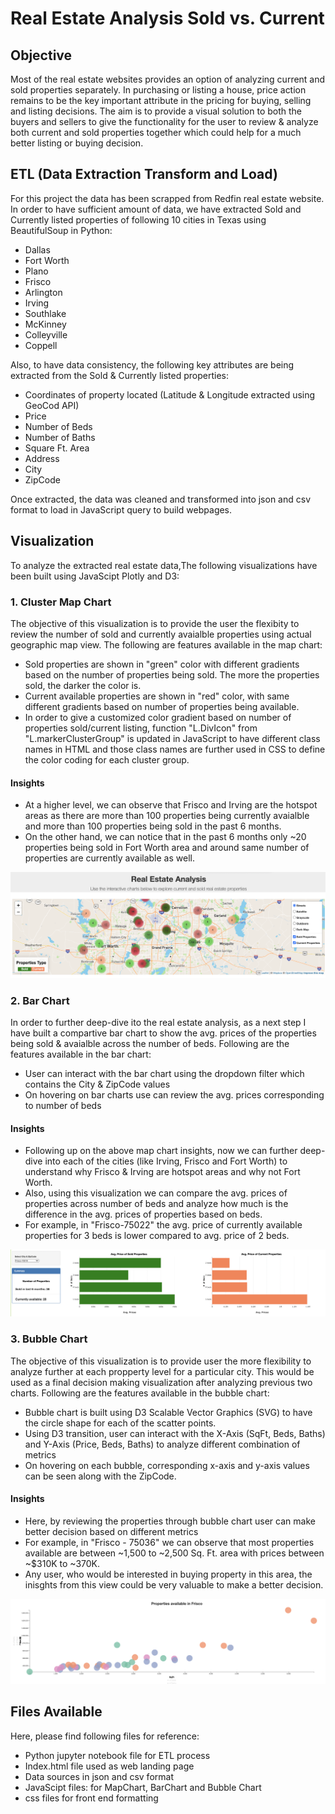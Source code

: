 # Real Estate Analysis Sold vs. Current

## Objective
Most of the real estate websites provides an option of analyzing current and sold properties separately. In purchasing or listing a house, price action remains to be the key important attribute in the pricing for buying, selling and listing decisions.
The aim is to provide a visual solution to both the buyers and sellers to give the functionality for the user to review & analyze both current and sold properties together which could help for a much better listing or buying decision.

## ETL (Data Extraction Transform and Load)
 For this project the data has been scrapped from Redfin real estate website. 
 In order to have sufficient amount of data, we have extracted Sold and Currently listed properties of following 10 cities in Texas using BeautifulSoup in Python: 
- Dallas
- Fort Worth
- Plano
- Frisco
- Arlington
- Irving
- Southlake
- McKinney
- Colleyville
- Coppell

Also, to have data consistency, the following key attributes are being extracted from the Sold & Currently listed properties:
- Coordinates of property located (Latitude & Longitude extracted using GeoCod API)
- Price
- Number of Beds
- Number of Baths
- Square Ft. Area
- Address
- City
- ZipCode

Once extracted, the data was cleaned and transformed into json and csv format to load in JavaScript query to build webpages.

## Visualization
To analyze the extracted real estate data,The following visualizations have been built using JavaScipt Plotly and D3:

### 1. Cluster Map Chart
The objective of this visualization is to provide the user the flexibity to review the number of sold and currently avaialble properties using actual geographic map view. 
The following are features available in the map chart:
- Sold properties are shown in "green" color with different gradients based on the number of properties being sold. The more the properties sold, the darker the color is.
- Current available properties are shown in "red" color, with same different gradients based on number of properties being available.
- In order to give a customized color gradient based on number of properties sold/current listing, function "L.DivIcon" from "L.markerClusterGroup" is updated in JavaScript to have different class names in HTML and those class names are further used in CSS to define the color coding for each cluster group.
 
#### Insights
- At a higher level, we can observe that Frisco and Irving are the hotspot areas as there are more than 100 properties being currently avaialble and more than 100 properties being sold in the past 6 months.
- On the other hand, we can notice that in the past 6 months only ~20 properties being sold in Fort Worth area and around same number of properties are currently available as well.

![map_chart](Images/map_chart.png)

### 2. Bar Chart
In order to further deep-dive ito the real estate analysis, as a next step I have built a compartive bar chart to show the avg. prices of the properties being sold & avaialble across the number of beds. Following are the features available in the bar chart:
- User can interact with the bar chart using the dropdown filter which contains the City & ZipCode values
- On hovering on bar charts use can review the avg. prices corresponding to number of beds

#### Insights
- Following up on the above map chart insights, now we can further deep-dive into each of the cities (like Irving, Frisco and Fort Worth) to understand why Frisco & Irving are hotspot areas and why not Fort Worth.
- Also, using this visualization we can compare the avg. prices of properties across number of beds and analyze how much is the difference in the avg. prices of properties based on beds.
- For example, in "Frisco-75022" the avg. price of currently available properties for 3 beds is lower compared to avg. price of 2 beds.

![bar_chart](Images/bar_chart.png)

### 3. Bubble Chart
The objective of this visualization is to provide user the more flexibility to analyze further at each propperty level for a particular city. This would be used as a final decision making visualization after analyzing previous two charts. Following are the features available in the bubble chart:
- Bubble chart is built using D3 Scalable Vector Graphics (SVG) to have the circle shape for each of the scatter points.
- Using D3 transition, user can interact with the X-Axis (SqFt, Beds, Baths) and Y-Axis (Price, Beds, Baths) to analyze different combination of metrics 
- On hovering on each bubble, corresponding x-axis and y-axis values can be seen along with the ZipCode.
#### Insights
- Here, by reviewing the properties through bubble chart user can make better decision based on different metrics
- For example, in "Frisco - 75036" we can observe that most properties available are between ~1,500 to ~2,500 Sq. Ft. area with prices between ~$310K to ~370K.
- Any user, who would be interested in buying property in this area, the inisghts from this view could be very valuable to make a better decision.

![bubble_chart](Images/bubble_chart.png)

## Files Available
Here, please find following files for reference:
- Python jupyter notebook file for ETL process
- Index.html file used as web landing page
- Data sources in json and csv format
- JavaScipt files: for MapChart, BarChart and Bubble Chart
- css files for front end formatting
